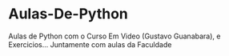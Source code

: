 # Aulas-De-Python
 Aulas de Python com o Curso Em Video (Gustavo Guanabara), e Exercicios... Juntamente com aulas da Faculdade
